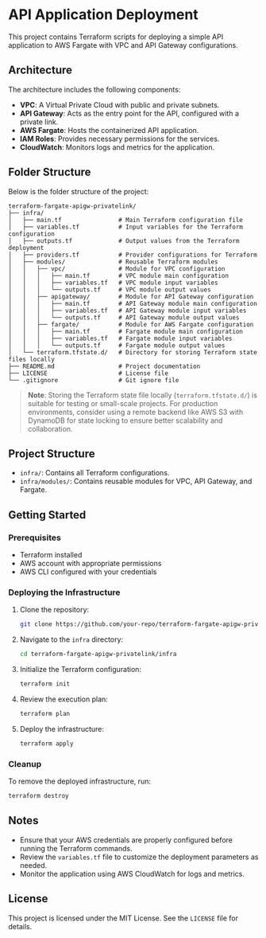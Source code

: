 # API Application Deployment

This project contains Terraform scripts for deploying a simple API application to AWS Fargate with VPC and API Gateway configurations.

## Architecture

The architecture includes the following components:

- **VPC**: A Virtual Private Cloud with public and private subnets.
- **API Gateway**: Acts as the entry point for the API, configured with a private link.
- **AWS Fargate**: Hosts the containerized API application.
- **IAM Roles**: Provides necessary permissions for the services.
- **CloudWatch**: Monitors logs and metrics for the application.

## Folder Structure

Below is the folder structure of the project:

```
terraform-fargate-apigw-privatelink/
├── infra/
│   ├── main.tf                # Main Terraform configuration file
│   ├── variables.tf           # Input variables for the Terraform configuration
│   ├── outputs.tf             # Output values from the Terraform deployment
│   ├── providers.tf           # Provider configurations for Terraform
│   ├── modules/               # Reusable Terraform modules
│   │   ├── vpc/               # Module for VPC configuration
│   │   │   ├── main.tf        # VPC module main configuration
│   │   │   ├── variables.tf   # VPC module input variables
│   │   │   └── outputs.tf     # VPC module output values
│   │   ├── apigateway/        # Module for API Gateway configuration
│   │   │   ├── main.tf        # API Gateway module main configuration
│   │   │   ├── variables.tf   # API Gateway module input variables
│   │   │   └── outputs.tf     # API Gateway module output values
│   │   ├── fargate/           # Module for AWS Fargate configuration
│   │   │   ├── main.tf        # Fargate module main configuration
│   │   │   ├── variables.tf   # Fargate module input variables
│   │   │   └── outputs.tf     # Fargate module output values
│   └── terraform.tfstate.d/   # Directory for storing Terraform state files locally
├── README.md                  # Project documentation
├── LICENSE                    # License file
└── .gitignore                 # Git ignore file
```

> **Note**: Storing the Terraform state file locally (`terraform.tfstate.d/`) is suitable for testing or small-scale projects. For production environments, consider using a remote backend like AWS S3 with DynamoDB for state locking to ensure better scalability and collaboration.

## Project Structure

- `infra/`: Contains all Terraform configurations.
- `infra/modules/`: Contains reusable modules for VPC, API Gateway, and Fargate.

## Getting Started

### Prerequisites

- Terraform installed
- AWS account with appropriate permissions
- AWS CLI configured with your credentials

### Deploying the Infrastructure

1. Clone the repository:
   ```bash
   git clone https://github.com/your-repo/terraform-fargate-apigw-privatelink.git
   ```
2. Navigate to the `infra` directory:
   ```bash
   cd terraform-fargate-apigw-privatelink/infra
   ```
3. Initialize the Terraform configuration:
   ```bash
   terraform init
   ```
4. Review the execution plan:
   ```bash
   terraform plan
   ```
5. Deploy the infrastructure:
   ```bash
   terraform apply
   ```

### Cleanup

To remove the deployed infrastructure, run:
```bash
terraform destroy
```

## Notes

- Ensure that your AWS credentials are properly configured before running the Terraform commands.
- Review the `variables.tf` file to customize the deployment parameters as needed.
- Monitor the application using AWS CloudWatch for logs and metrics.

## License

This project is licensed under the MIT License. See the `LICENSE` file for details.